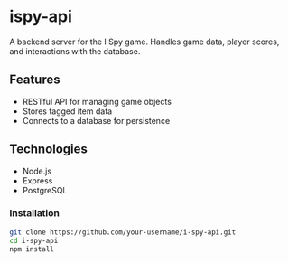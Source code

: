 # ispy-api

A backend server for the I Spy game. Handles game data, player scores, and interactions with the database.

## Features
- RESTful API for managing game objects
- Stores tagged item data
- Connects to a database for persistence

## Technologies
- Node.js
- Express
- PostgreSQL

### Installation
```bash
git clone https://github.com/your-username/i-spy-api.git
cd i-spy-api
npm install
